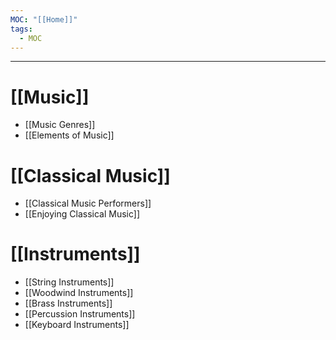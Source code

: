 ```yaml
---
MOC: "[[Home]]"
tags:
  - MOC
---
```

---

# [[Music]]
- [[Music Genres]]
- [[Elements of Music]]

# [[Classical Music]]
- [[Classical Music Performers]]
- [[Enjoying Classical Music]]

# [[Instruments]]
- [[String Instruments]]
- [[Woodwind Instruments]]
- [[Brass Instruments]]
- [[Percussion Instruments]]
- [[Keyboard Instruments]]
